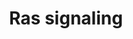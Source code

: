 ---
annotations:
- id: PW:0000006
  parent: signaling pathway
  type: Pathway Ontology
  value: Ras superfamily mediated signaling pathway
- id: PW:0000168
  parent: signaling pathway
  type: Pathway Ontology
  value: growth factor signaling pathway
authors:
- Khanspers
- Egonw
- DeSl
- Eweitz
- Finterly
citedin:
- link: PMC8407676
communities:
- CPTAC
description: Ras proteins are small GTPases and are involved in transmitting signals
  within cells. In this way, Ras signaling controls many downstream processes, including
  cell proliferation, survival, growth, migration and differentiation.   Ras proteins
  exists in two states, inactive while bound to GDP and active while bound to GTP.
  The exchange of GTP for GDP on RAS proteins is regulated by guanine nucleotide exchange
  factors (GEFs) and GTPase-activating proteins (GAPs). Activated RAS regulates cellular
  functions through a set of effector molecules, including Raf, phosphatidylinositol
  3-kinase (PI3K) and Ral guanine nucleotide-dissociation stimulator (RALGDS).  Mutations
  in Ras genes can lead to the production of permanently activated Ras proteins. Because
  these signals result in cell growth and division, overactive Ras signaling can ultimately
  lead to cancer. The 3 Ras genes in humans (HRas, KRas, and NRas) are the most common
  oncogenes in human cancer; mutations that permanently activate Ras are found in
  20% to 25% of all human tumors and up to 90% in certain types of cancer.   Proteins
  on this pathway have targeted assays available via the [https://assays.cancer.gov/available_assays?wp_id=WP4223
  CPTAC Assay Portal]
last-edited: 2021-06-23
ndex: e5f7c7f5-8b69-11eb-9e72-0ac135e8bacf
organisms:
- Homo sapiens
redirect_from:
- /index.php/Pathway:WP4223
- /instance/WP4223
- /instance/WP4223_rr119284
revision: r119284
schema-jsonld:
- '@context': https://schema.org/
  '@id': https://wikipathways.github.io/pathways/WP4223.html
  '@type': Dataset
  creator:
    '@type': Organization
    name: WikiPathways
  description: Ras proteins are small GTPases and are involved in transmitting signals
    within cells. In this way, Ras signaling controls many downstream processes, including
    cell proliferation, survival, growth, migration and differentiation.   Ras proteins
    exists in two states, inactive while bound to GDP and active while bound to GTP.
    The exchange of GTP for GDP on RAS proteins is regulated by guanine nucleotide
    exchange factors (GEFs) and GTPase-activating proteins (GAPs). Activated RAS regulates
    cellular functions through a set of effector molecules, including Raf, phosphatidylinositol
    3-kinase (PI3K) and Ral guanine nucleotide-dissociation stimulator (RALGDS).  Mutations
    in Ras genes can lead to the production of permanently activated Ras proteins.
    Because these signals result in cell growth and division, overactive Ras signaling
    can ultimately lead to cancer. The 3 Ras genes in humans (HRas, KRas, and NRas)
    are the most common oncogenes in human cancer; mutations that permanently activate
    Ras are found in 20% to 25% of all human tumors and up to 90% in certain types
    of cancer.   Proteins on this pathway have targeted assays available via the [https://assays.cancer.gov/available_assays?wp_id=WP4223
    CPTAC Assay Portal]
  keywords:
  - ABL1
  - ABL2
  - AFDN
  - AKT1
  - AKT2
  - AKT3
  - ARF6
  - BAD
  - BCL2L1
  - BRAP
  - BUB1B-PAK6
  - CALM1
  - CALM2
  - CALM3
  - CALML3
  - CALML4
  - CALML5
  - CALML6
  - CDC42
  - CHUK
  - CSF1R
  - Ca2+
  - DAG
  - EGFR
  - ELK1
  - EPHA2
  - ETS1
  - ETS2
  - EXOC2
  - FASLG
  - FGFR1
  - FGFR2
  - FGFR3
  - FGFR4
  - FLT1
  - FLT3
  - FLT4
  - FOXO4
  - GAB1
  - GAB2
  - GDP
  - GNB1
  - GNB2
  - GNB3
  - GNB4
  - GNB5
  - GNG10
  - GNG11
  - GNG12
  - GNG13
  - GNG2
  - GNG3
  - GNG4
  - GNG5
  - GNG7
  - GNG8
  - GNGT1
  - GNGT2
  - GRB2
  - GRIN1
  - GRIN2A
  - GRIN2B
  - GTP
  - HRAS
  - HTR7
  - IGF1R
  - IKBKB
  - IKBKG
  - INSR
  - IP3
  - JMJD7-PLA2G4B
  - KDR
  - KIT
  - KRAS
  - KSR1
  - KSR2
  - LAT
  - MAP2K1
  - MAP2K2
  - MAPK1
  - MAPK10
  - MAPK3
  - MAPK8
  - MAPK9
  - MET
  - MRAS
  - NF1
  - NFKB1
  - NGFR
  - NRAS
  - NTRK1
  - NTRK2
  - PAK1
  - PAK2
  - PAK3
  - PAK4
  - PAK5
  - PAK6
  - PDGFRA
  - PDGFRB
  - PIK3CA
  - PIK3CB
  - PIK3CD
  - PIK3R1
  - PIK3R2
  - PIK3R3
  - PIP3
  - PLA1A
  - PLA2G10
  - PLA2G12A
  - PLA2G12B
  - PLA2G16
  - PLA2G1B
  - PLA2G2A
  - PLA2G2C
  - PLA2G2D
  - PLA2G2E
  - PLA2G2F
  - PLA2G3
  - PLA2G4A
  - PLA2G4B
  - PLA2G4C
  - PLA2G4D
  - PLA2G4E
  - PLA2G4F
  - PLA2G5
  - PLA2G6
  - PLCE1
  - PLCG1
  - PLCG2
  - PLD1
  - PLD2
  - PRKACA
  - PRKACB
  - PRKACG
  - PRKCA
  - PRKCB
  - PRKCG
  - PTPN11
  - RAB5A
  - RAB5B
  - RAB5C
  - RAC1
  - RAC2
  - RAC3
  - RAF1
  - RALA
  - RALB
  - RALBP1
  - RALGDS
  - RAP1A
  - RAP1B
  - RAPGEF5
  - RASA1
  - RASA2
  - RASA3
  - RASA4
  - RASA4B
  - RASAL1
  - RASAL2
  - RASAL3
  - RASGRF1
  - RASGRF2
  - RASGRP1
  - RASGRP2
  - RASGRP3
  - RASGRP4
  - RASSF1
  - RASSF5
  - REL
  - RELA
  - RGL1
  - RGL2
  - RHOA
  - RIN1
  - RRAS
  - RRAS2
  - SHC1
  - SHC2
  - SHC3
  - SHC4
  - SHOC2
  - SOS1
  - SOS2
  - STK4
  - SYNGAP1
  - TEK
  - TIAM1
  - TTBK1
  - ZAP70
  - cAMP
  license: CC0
  name: Ras signaling
seo: CreativeWork
title: Ras signaling
wpid: WP4223
---